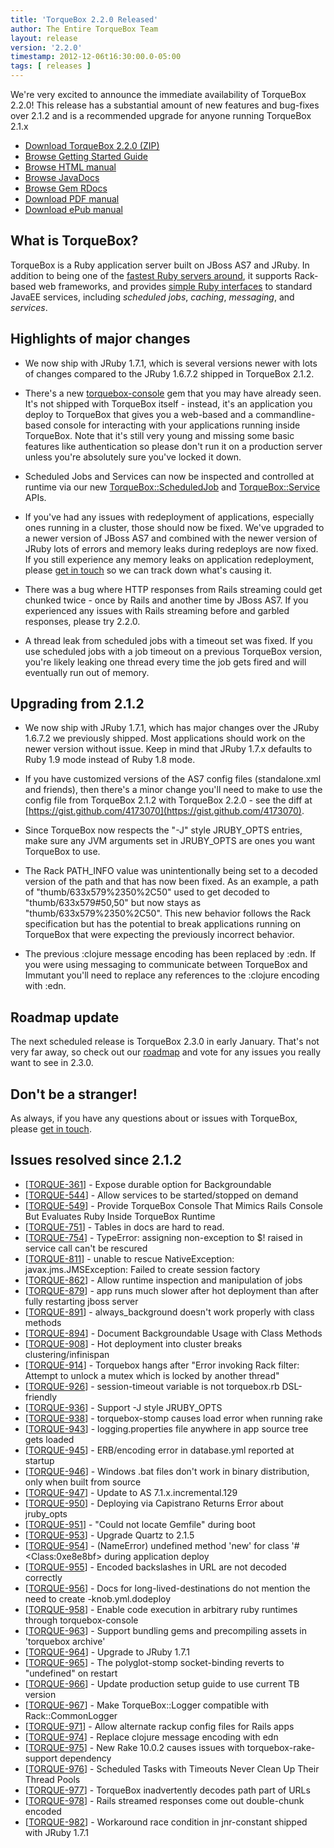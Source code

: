 ```yaml
---
title: 'TorqueBox 2.2.0 Released'
author: The Entire TorqueBox Team
layout: release
version: '2.2.0'
timestamp: 2012-12-06t16:30:00.0-05:00
tags: [ releases ]
---
```



We're very excited to announce the immediate availability of TorqueBox
2.2.0! This release has a substantial amount of new features and
bug-fixes over 2.1.2 and is a recommended upgrade for anyone running
TorqueBox 2.1.x

* [Download TorqueBox 2.2.0 (ZIP)][download]
* [Browse Getting Started Guide][gettingstarted]
* [Browse HTML manual][htmldocs]
* [Browse JavaDocs][javadocs]
* [Browse Gem RDocs][rdocs]
* [Download PDF manual][pdfdocs]
* [Download ePub manual][epubdocs]

## What is TorqueBox?

TorqueBox is a Ruby application server built on JBoss AS7 and JRuby.
In addition to being one of the [fastest Ruby servers
around][BENchmarks], it supports Rack-based web frameworks, and
provides [simple Ruby interfaces][features] to standard JavaEE
services, including *scheduled jobs*, *caching*, *messaging*, and
*services*.

## Highlights of major changes

* We now ship with JRuby 1.7.1, which is several versions newer with
  lots of changes compared to the JRuby 1.6.7.2 shipped in TorqueBox
  2.1.2.

* There's a new [torquebox-console][tbconsole] gem that you may have
  already seen. It's not shipped with TorqueBox itself - instead, it's
  an application you deploy to TorqueBox that gives you a web-based
  and a commandline-based console for interacting with your
  applications running inside TorqueBox. Note that it's still very
  young and missing some basic features like authentication so please
  don't run it on a production server unless you're absolutely sure
  you've locked it down.

* Scheduled Jobs and Services can now be inspected and controlled at
  runtime via our new [TorqueBox::ScheduledJob][job_rdoc] and
  [TorqueBox::Service][service_rdoc] APIs.

* If you've had any issues with redeployment of applications,
  especially ones running in a cluster, those should now be
  fixed. We've upgraded to a newer version of JBoss AS7 and combined
  with the newer version of JRuby lots of errors and memory leaks
  during redeploys are now fixed. If you still experience any memory
  leaks on application redeployment, please [get in touch][community]
  so we can track down what's causing it.

* There was a bug where HTTP responses from Rails streaming could get
  chunked twice - once by Rails and another time by JBoss AS7. If you
  experienced any issues with Rails streaming before and garbled
  responses, please try 2.2.0.

* A thread leak from scheduled jobs with a timeout set was fixed. If
  you use scheduled jobs with a job timeout on a previous TorqueBox
  version, you're likely leaking one thread every time the job gets
  fired and will eventually run out of memory.

## Upgrading from 2.1.2

* We now ship with JRuby 1.7.1, which has major changes over the JRuby
  1.6.7.2 we previously shipped. Most applications should work on the
  newer version without issue. Keep in mind that JRuby 1.7.x defaults
  to Ruby 1.9 mode instead of Ruby 1.8 mode.

* If you have customized versions of the AS7 config files
  (standalone.xml and friends), then there's a minor change you'll
  need to make to use the config file from TorqueBox 2.1.2 with
  TorqueBox 2.2.0 - see the diff at
  [https://gist.github.com/4173070](https://gist.github.com/4173070).

* Since TorqueBox now respects the "-J" style JRUBY_OPTS entries, make
  sure any JVM arguments set in JRUBY_OPTS are ones you want TorqueBox
  to use.

* The Rack PATH_INFO value was unintentionally being set to a decoded
  version of the path and that has now been fixed. As an example, a
  path of "thumb/633x579%2350%2C50" used to get decoded to
  "thumb/633x579#50,50" but now stays as
  "thumb/633x579%2350%2C50". This new behavior follows the Rack
  specification but has the potential to break applications running on
  TorqueBox that were expecting the previously incorrect behavior.

* The previous :clojure message encoding has been replaced by :edn. If
  you were using messaging to communicate between TorqueBox and
  Immutant you'll need to replace any references to the :clojure
  encoding with :edn.

## Roadmap update

The next scheduled release is TorqueBox 2.3.0 in early January. That's
not very far away, so check out our [roadmap][] and vote for any
issues you really want to see in 2.3.0.


## Don't be a stranger!

As always, if you have any questions about or issues with TorqueBox, please [get in touch][community].

## Issues resolved since 2.1.2

<ul>
<li>[<a href='https://issues.jboss.org/browse/TORQUE-361'>TORQUE-361</a>] -         Expose durable option for Backgroundable
</li>
<li>[<a href='https://issues.jboss.org/browse/TORQUE-544'>TORQUE-544</a>] -         Allow services to be started/stopped on demand
</li>
<li>[<a href='https://issues.jboss.org/browse/TORQUE-549'>TORQUE-549</a>] -         Provide TorqueBox Console That Mimics Rails Console But Evaluates Ruby Inside TorqueBox Runtime
</li>
<li>[<a href='https://issues.jboss.org/browse/TORQUE-751'>TORQUE-751</a>] -         Tables in docs are hard to read.
</li>
<li>[<a href='https://issues.jboss.org/browse/TORQUE-754'>TORQUE-754</a>] -         TypeError: assigning non-exception to $! raised in service call can&#39;t be rescured
</li>
<li>[<a href='https://issues.jboss.org/browse/TORQUE-811'>TORQUE-811</a>] -         unable to rescue NativeException: javax.jms.JMSException: Failed to create session factory
</li>
<li>[<a href='https://issues.jboss.org/browse/TORQUE-862'>TORQUE-862</a>] -         Allow runtime inspection and manipulation of jobs
</li>
<li>[<a href='https://issues.jboss.org/browse/TORQUE-879'>TORQUE-879</a>] -         app runs much slower after hot deployment than after fully restarting jboss server
</li>
<li>[<a href='https://issues.jboss.org/browse/TORQUE-891'>TORQUE-891</a>] -         always_background doesn&#39;t work properly with class methods
</li>
<li>[<a href='https://issues.jboss.org/browse/TORQUE-894'>TORQUE-894</a>] -         Document Backgroundable Usage with Class Methods
</li>
<li>[<a href='https://issues.jboss.org/browse/TORQUE-908'>TORQUE-908</a>] -         Hot deployment into cluster breaks clustering/infinispan
</li>
<li>[<a href='https://issues.jboss.org/browse/TORQUE-914'>TORQUE-914</a>] -         Torquebox hangs after &quot;Error invoking Rack filter: Attempt to unlock a mutex which is locked by another thread&quot;
</li>
<li>[<a href='https://issues.jboss.org/browse/TORQUE-926'>TORQUE-926</a>] -         session-timeout variable is not torquebox.rb DSL-friendly
</li>
<li>[<a href='https://issues.jboss.org/browse/TORQUE-936'>TORQUE-936</a>] -         Support -J style JRUBY_OPTS
</li>
<li>[<a href='https://issues.jboss.org/browse/TORQUE-938'>TORQUE-938</a>] -         torquebox-stomp causes load error when running rake
</li>
<li>[<a href='https://issues.jboss.org/browse/TORQUE-943'>TORQUE-943</a>] -         logging.properties file anywhere in app source tree gets loaded
</li>
<li>[<a href='https://issues.jboss.org/browse/TORQUE-945'>TORQUE-945</a>] -         ERB/encoding error in database.yml reported at startup
</li>
<li>[<a href='https://issues.jboss.org/browse/TORQUE-946'>TORQUE-946</a>] -         Windows .bat files don&#39;t work in binary distribution, only when built from source
</li>
</li>
<li>[<a href='https://issues.jboss.org/browse/TORQUE-947'>TORQUE-947</a>] -         Update to AS 7.1.x.incremental.129
</li>
<li>[<a href='https://issues.jboss.org/browse/TORQUE-950'>TORQUE-950</a>] -         Deploying via Capistrano Returns Error about jruby_opts
</li>
<li>[<a href='https://issues.jboss.org/browse/TORQUE-951'>TORQUE-951</a>] -         &quot;Could not locate Gemfile&quot; during boot
</li>
<li>[<a href='https://issues.jboss.org/browse/TORQUE-953'>TORQUE-953</a>] -         Upgrade Quartz to 2.1.5
</li>
<li>[<a href='https://issues.jboss.org/browse/TORQUE-954'>TORQUE-954</a>] -         (NameError) undefined method &#39;new&#39; for class &#39;#&lt;Class:0xe8e8bf&gt; during application deploy
</li>
<li>[<a href='https://issues.jboss.org/browse/TORQUE-955'>TORQUE-955</a>] -         Encoded backslashes in URL are not decoded correctly
</li>
<li>[<a href='https://issues.jboss.org/browse/TORQUE-956'>TORQUE-956</a>] -         Docs for long-lived-destinations do not mention the need to create -knob.yml.dodeploy
</li>
<li>[<a href='https://issues.jboss.org/browse/TORQUE-958'>TORQUE-958</a>] -         Enable code execution in arbitrary ruby runtimes through torquebox-console
</li>
<li>[<a href='https://issues.jboss.org/browse/TORQUE-963'>TORQUE-963</a>] -         Support bundling gems and precompiling assets in &#39;torquebox archive&#39;
</li>
<li>[<a href='https://issues.jboss.org/browse/TORQUE-964'>TORQUE-964</a>] -         Upgrade to JRuby 1.7.1
</li>
<li>[<a href='https://issues.jboss.org/browse/TORQUE-965'>TORQUE-965</a>] -         The polyglot-stomp socket-binding reverts to &quot;undefined&quot; on restart
</li>
<li>[<a href='https://issues.jboss.org/browse/TORQUE-966'>TORQUE-966</a>] -         Update production setup guide to use current TB version
</li>
<li>[<a href='https://issues.jboss.org/browse/TORQUE-967'>TORQUE-967</a>] -         Make TorqueBox::Logger compatible with Rack::CommonLogger
</li>
<li>[<a href='https://issues.jboss.org/browse/TORQUE-971'>TORQUE-971</a>] -         Allow alternate rackup config files for Rails apps
</li>
<li>[<a href='https://issues.jboss.org/browse/TORQUE-974'>TORQUE-974</a>] -         Replace clojure message encoding with edn
</li>
<li>[<a href='https://issues.jboss.org/browse/TORQUE-975'>TORQUE-975</a>] -         New Rake 10.0.2 causes issues with torquebox-rake-support dependency
</li>
<li>[<a href='https://issues.jboss.org/browse/TORQUE-976'>TORQUE-976</a>] -         Scheduled Tasks with Timeouts Never Clean Up Their Thread Pools
</li>
<li>[<a href='https://issues.jboss.org/browse/TORQUE-977'>TORQUE-977</a>] -         TorqueBox inadvertently decodes path part of URLs
</li>
<li>[<a href='https://issues.jboss.org/browse/TORQUE-978'>TORQUE-978</a>] -         Rails streamed responses come out double-chunk encoded
</li>
<li>[<a href='https://issues.jboss.org/browse/TORQUE-982'>TORQUE-982</a>] -         Workaround race condition in jnr-constant shipped with JRuby 1.7.1
</li>
</ul>



[download]:         /release/org/torquebox/torquebox-dist/2.2.0/torquebox-dist-2.2.0-bin.zip
[htmldocs]:         /documentation/2.2.0/
[javadocs]:         /documentation/2.2.0/javadoc/
[rdocs]:            /documentation/2.2.0/yardoc/
[pdfdocs]:          /release/org/torquebox/torquebox-docs-en_US/2.2.0/torquebox-docs-en_US-2.2.0.pdf
[epubdocs]:         /release/org/torquebox/torquebox-docs-en_US/2.2.0/torquebox-docs-en_US-2.2.0.epub
[gettingstarted]:   /getting-started/2.2.0/
[BENchmarks]:       /news/2011/10/06/torquebox-2x-performance/
[features]:         /features
[tbconsole]:         https://github.com/torquebox/torquebox-console
[job_rdoc]:         /documentation/2.2.0/yardoc/TorqueBox/ScheduledJob.html
[service_rdoc]:     /documentation/2.2.0/yardoc/TorqueBox/Service.html
[roadmap]:          https://issues.jboss.org/browse/TORQUE?selectedTab=com.atlassian.jira.plugin.system.project%3Aroadmap-panel
[community]:        /community/
